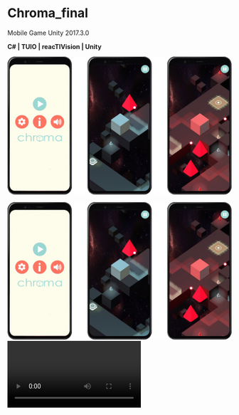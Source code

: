 # Chroma_final
Mobile Game
Unity 2017.3.0

**C# | TUIO | reacTIVision | Unity**

![img](Images/chroma_img.png)

![alt-text-1](Images/chroma_img.png "title-1") ![alt-text-2](https://user-images.githubusercontent.com/19389023/148586873-9df86d3d-89b4-4af2-9e83-42208580b2d1.mp4)





